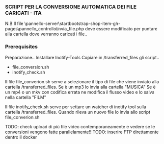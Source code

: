 ### SCRIPT PER LA CONVERSIONE AUTOMATICA DEI FILE CARICATI - ITA 

N.B Il file \pannello-server\startbootstrap-shop-item-gh-pages\pannello_controllo\invia_file.php deve essere modificato per puntare alla cartella dove verranno caricati i file..

### Prerequisites

Preparazione..
Installare Inotify-Tools
Copiare in /transferred_files gli script..
* file_conversion.sh
* inotify_check.sh

Il file file_converion.sh serve a selezionare il tipo di file che viene inviato alla cartella /transferred_files.
Se è un mp3 lo invia alla cartella "MUSICA"
Se è un mp4 o un mkv con codifica errata ne modifica il flusso video e lo salva nella cartella "FILM" 

Il file inotify_check.sh serve per settare un watcher di inotify tool sulla cartella /transferred_files. Quando rileva un nuovo file lo invia allo script file_converion.sh

TODO: check upload di più file video contemporaneamente e vedere se le conversioni vengono fatte parallelamente!!
TODO: inserire FTP direttamente dentro il docker 

